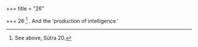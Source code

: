 +++
title = "26"

+++
26 [^10] . And the 'production of intelligence.'


[^10]:  See above, Sūtra 20.

